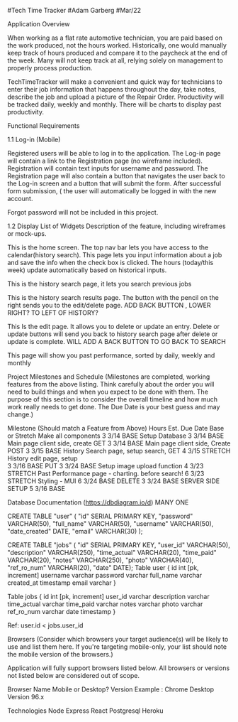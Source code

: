 #Tech Time Tracker
#Adam Garberg
#Mar/22 

Application Overview


When working as a flat rate automotive technician,  you are paid based on the work produced, not the hours worked. Historically, one would manually keep track of hours produced and compare it to the paycheck at the end of the week. Many will not keep track at all, relying solely on management  to properly process production.

TechTimeTracker will make a convenient and quick way for technicians to enter their job information that happens throughout the day, take notes, describe the job and upload a picture of the Repair Order. Productivity will be tracked daily, weekly and monthly. There will be charts to display past productivity.






Functional Requirements

1.1 Log-in (Mobile)


Registered users will be able to log in to the application. The Log-in page will contain a link to the Registration page (no wireframe included). Registration will contain text inputs for username and password. The Registration page will also contain a button that navigates the user back to the Log-in screen and a button that will submit the form. After successful form submission, ( the user will automatically be logged in with the new account.

Forgot password will not be included in this project.


1.2 Display List of Widgets
Description of the feature, including wireframes or mock-ups.

This is the home screen. The top nav bar lets you have access to the calendar(history search).
This page lets you input information about a job and save the info when the check box is clicked.
The hours (today/this week) update automatically based on historical inputs. 

 
This is the history search page, it lets you search previous jobs

This is the history search results page. The button with the pencil on the right sends you to the edit/delete page. ADD BACK BUTTON , LOWER RIGHT?
TO LEFT OF HISTORY?

This Is the edit page. It allows you to delete or update an entry. 
Delete or update buttons will send you back to history search page after delete or update is complete.
WILL ADD A BACK BUTTON TO GO BACK TO SEARCH




This page will show you past performance, sorted by daily, weekly and monthly



Project Milestones and Schedule
(Milestones are completed, working features from the above listing. Think carefully about the order you will need to build things and when you expect to be done with them. The purpose of this section is to consider the overall timeline and how much work really needs to get done. The Due Date is your best guess and may change.)

Milestone (Should match a Feature from Above)
Hours Est.
Due Date
Base or Stretch
Make all components
3
3/14
BASE
Setup Database
3
3/14
BASE
Main page client side, create GET
3
3/14
BASE
Main page client side, Create POST
3
3/15
BASE
History  Search page, setup search, GET
4
3/15
STRETCH
History edit page, setup  
3
3/16
BASE
PUT 
3
3/24
BASE
Setup image upload function
4
3/23
STRETCH
Past Performance page - charting. before search!
6
3/23
STRETCH
Styling - MUI
6
3/24
BASE
DELETE
3
3/24
BASE
SERVER SIDE SETUP
5
3/16
BASE


















Database Documentation (https://dbdiagram.io/d)
				             MANY					     			ONE

CREATE TABLE "user" (
"id" SERIAL PRIMARY KEY,
"password" VARCHAR(50),
"full_name" VARCHAR(50),
"username" VARCHAR(50),
"date_created" DATE,
"email" VARCHAR(30)
);

CREATE TABLE "jobs" (
"id" SERIAL PRIMARY KEY,
"user_id" VARCHAR(50),
"description" VARCHAR(250),
"time_actual" VARCHAR(20),
"time_paid" VARCHAR(20),
"notes" VARCHAR(250),
"photo" VARCHAR(40),
"ref_ro_num" VARCHAR(20),
"date" DATE);
Table user {
  id int [pk, increment]
  username varchar
  password varchar
  full_name varchar
  created_at timestamp
  email varchar
}

  Table jobs {
  id int [pk, increment]
  user_id varchar 
  description varchar
  time_actual varchar
  time_paid varchar
  notes varchar
  photo varchar
  ref_ro_num varchar
  date timestamp 
  }

Ref: user.id < jobs.user_id 




Browsers
(Consider which browsers your target audience(s) will be likely to use and list them here. If you're targeting mobile-only, your list should note the mobile version of the browsers.)

Application will fully support browsers listed below. All browsers or versions not listed below are considered out of scope.

Browser Name
Mobile or Desktop?
Version
Example : Chrome
Desktop
Version 96.x


Technologies
Node
Express
React
Postgresql
Heroku
